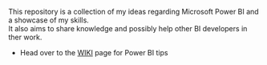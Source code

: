 This repository is a collection of my ideas regarding Microsoft Power BI and a showcase of my skills. <br>
It also aims to share knowledge and possibly help other BI developers in ther work.

* Head over to the [WIKI](https://github.com/fulopattilak/ms_power_bi/wiki) page for Power BI tips
